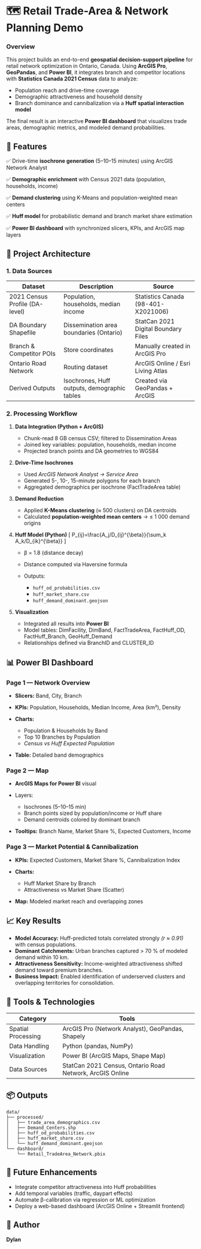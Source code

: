 # 🗺️ Retail Trade-Area & Network Planning Demo

### **Overview**

This project builds an end-to-end **geospatial decision-support pipeline** for retail network optimization in Ontario, Canada.
Using **ArcGIS Pro**, **GeoPandas**, and **Power BI**, it integrates branch and competitor locations with **Statistics Canada 2021 Census** data to analyze:

* Population reach and drive-time coverage
* Demographic attractiveness and household density
* Branch dominance and cannibalization via a **Huff spatial interaction model**

The final result is an interactive **Power BI dashboard** that visualizes trade areas, demographic metrics, and modeled demand probabilities.


## 🚀 Features

✅ Drive-time **isochrone generation** (5–10–15 minutes) using ArcGIS Network Analyst

✅ **Demographic enrichment** with Census 2021 data (population, households, income)

✅ **Demand clustering** using K-Means and population-weighted mean centers

✅ **Huff model** for probabilistic demand and branch market share estimation

✅ **Power BI dashboard** with synchronized slicers, KPIs, and ArcGIS map layers


## 🧱 Project Architecture

### **1. Data Sources**

| Dataset                        | Description                                  | Source                              |
| ------------------------------ | -------------------------------------------- | ----------------------------------- |
| 2021 Census Profile (DA-level) | Population, households, median income        | Statistics Canada (98-401-X2021006) |
| DA Boundary Shapefile          | Dissemination area boundaries (Ontario)      | StatCan 2021 Digital Boundary Files |
| Branch & Competitor POIs       | Store coordinates                            | Manually created in ArcGIS Pro      |
| Ontario Road Network           | Routing dataset                              | ArcGIS Online / Esri Living Atlas   |
| Derived Outputs                | Isochrones, Huff outputs, demographic tables | Created via GeoPandas + ArcGIS      |

### **2. Processing Workflow**

1. **Data Integration (Python + ArcGIS)**

   * Chunk-read 8 GB census CSV; filtered to Dissemination Areas
   * Joined key variables: population, households, median income
   * Projected branch points and DA geometries to WGS84

2. **Drive-Time Isochrones**

   * Used *ArcGIS Network Analyst → Service Area*
   * Generated 5-, 10-, 15-minute polygons for each branch
   * Aggregated demographics per isochrone (FactTradeArea table)

3. **Demand Reduction**

   * Applied **K-Means clustering** (≈ 500 clusters) on DA centroids
   * Calculated **population-weighted mean centers** → ≤ 1 000 demand origins

4. **Huff Model (Python)**
   [
   P_{ij}=\frac{A_j/D_{ij}^{\beta}}{\sum_k A_k/D_{ik}^{\beta}}
   ]

   * β = 1.8 (distance decay)
   * Distance computed via Haversine formula
   * Outputs:

     * `huff_od_probabilities.csv`
     * `huff_market_share.csv`
     * `huff_demand_dominant.geojson`

5. **Visualization**

   * Integrated all results into **Power BI**
   * Model tables: DimFacility, DimBand, FactTradeArea, FactHuff_OD, FactHuff_Branch, GeoHuff_Demand
   * Relationships defined via BranchID and CLUSTER_ID


## 📊 Power BI Dashboard

### **Page 1 — Network Overview**

* **Slicers:** Band, City, Branch
* **KPIs:** Population, Households, Median Income, Area (km²), Density
* **Charts:**

  * Population & Households by Band
  * Top 10 Branches by Population
  * *Census vs Huff Expected Population*
* **Table:** Detailed band demographics

### **Page 2 — Map**

* **ArcGIS Maps for Power BI** visual
* Layers:

  * Isochrones (5–10–15 min)
  * Branch points sized by population/income or Huff share
  * Demand centroids colored by dominant branch
* **Tooltips:** Branch Name, Market Share %, Expected Customers, Income

### **Page 3 — Market Potential & Cannibalization**

* **KPIs:** Expected Customers, Market Share %, Cannibalization Index
* **Charts:**

  * Huff Market Share by Branch
  * Attractiveness vs Market Share (Scatter)
* **Map:** Modeled market reach and overlapping zones

## 📈 Key Results

* **Model Accuracy:** Huff-predicted totals correlated strongly *(r ≈ 0.91)* with census populations.
* **Dominant Catchments:** Urban branches captured > 70 % of modeled demand within 10 km.
* **Attractiveness Sensitivity:** Income-weighted attractiveness shifted demand toward premium branches.
* **Business Impact:** Enabled identification of underserved clusters and overlapping territories for consolidation.


## 🧰 Tools & Technologies

| Category           | Tools                                                    |
| ------------------ | -------------------------------------------------------- |
| Spatial Processing | ArcGIS Pro (Network Analyst), GeoPandas, Shapely         |
| Data Handling      | Python (pandas, NumPy)                                   |
| Visualization      | Power BI (ArcGIS Maps, Shape Map)                        |
| Data Sources       | StatCan 2021 Census, Ontario Road Network, ArcGIS Online |


## 📦 Outputs

```
data/
├── processed/
│   ├── trade_area_demographics.csv
│   ├── Demand_Centers.shp
│   ├── huff_od_probabilities.csv
│   ├── huff_market_share.csv
│   └── huff_demand_dominant.geojson
└── dashboard/
    └── Retail_TradeArea_Network.pbix
```

## 🧭 Future Enhancements

* Integrate competitor attractiveness into Huff probabilities
* Add temporal variables (traffic, daypart effects)
* Automate β-calibration via regression or ML optimization
* Deploy a web-based dashboard (ArcGIS Online + Streamlit frontend)

## 📄 Author

**Dylan**
